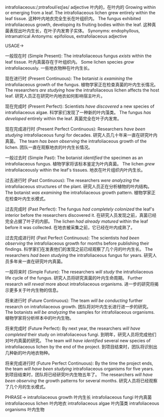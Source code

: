 intrafoliaceous:/ˌɪntrəfoʊliˈeɪʃəs/
adjective
叶内的，在叶内的
Growing within or emerging from a leaf.
The intrafoliaceous lichen grew entirely within the leaf tissue.  这种叶内地衣完全生长在叶组织内。
The fungus exhibited intrafoliaceous growth, developing its fruiting bodies within the leaf.  这种真菌表现出叶内生长，在叶子内发育子实体。
Synonyms:  endophyllous, intramatrical
Antonyms:  epifolious, extrafoliaceous
adjective


USAGE->

一般现在时 (Simple Present):
The intrafoliaceous fungus *exists* within the leaf tissue.  叶内真菌存在于叶组织内。
Some lichen species *grow* intrafoliaceously.  一些地衣物种在叶内生长。

现在进行时 (Present Continuous):
The botanist *is examining* the intrafoliaceous growth of the fungus.  植物学家正在检查真菌的叶内生长情况。
The researchers *are studying* how the intrafoliaceous lichen affects the host leaf. 研究人员正在研究叶内地衣如何影响宿主叶片。


现在完成时 (Present Perfect):
Scientists *have discovered* a new species of intrafoliaceous algae.  科学家们发现了一种新的叶内藻类。
The fungus *has developed* entirely within the leaf.  真菌完全在叶子内发育。

现在完成进行时 (Present Perfect Continuous):
Researchers *have been studying* intrafoliaceous fungi for decades.  研究人员几十年来一直在研究叶内真菌。
The team *has been observing* the intrafoliaceous growth of the lichen.  团队一直在观察地衣的叶内生长情况。


一般过去时 (Simple Past):
The botanist *identified* the specimen as an intrafoliaceous fungus.  植物学家将该标本鉴定为叶内真菌。
The lichen *grew* intrafoliaceously within the leaf's tissues.  地衣在叶片组织内叶内生长。

过去进行时 (Past Continuous):
The researchers *were analyzing* the intrafoliaceous structures of the plant.  研究人员正在分析植物的叶内结构。
The botanist *was examining* the intrafoliaceous growth pattern. 植物学家正在检查叶内生长模式。


过去完成时 (Past Perfect):
The fungus *had completely colonized* the leaf's interior before the researchers discovered it.  在研究人员发现之前，真菌已经完全占据了叶子的内部。
The lichen *had already matured* within the leaf before it was collected.  在地衣被采集之前，它已经在叶内成熟了。


过去完成进行时 (Past Perfect Continuous):
The scientists *had been observing* the intrafoliaceous growth for months before publishing their findings.  科学家们在发表他们的发现之前已经观察了几个月的叶内生长。
The researchers *had been studying* the intrafoliaceous fungus for years.  研究人员多年来一直在研究叶内真菌。


一般将来时 (Simple Future):
The researchers *will study* the intrafoliaceous life cycle of the fungus.  研究人员将研究真菌的叶内生命周期。
Further research *will reveal* more about intrafoliaceous organisms.  进一步的研究将揭示更多关于叶内生物的信息。

将来进行时 (Future Continuous):
The team *will be conducting* further research on intrafoliaceous growth.  团队将对叶内生长进行进一步的研究。
The botanists *will be analyzing* the samples for intrafoliaceous organisms. 植物学家将分析样本中的叶内生物。


将来完成时 (Future Perfect):
By next year, the researchers *will have completed* their study on intrafoliaceous fungi.  到明年，研究人员将完成他们对叶内真菌的研究。
The team *will have identified* several new species of intrafoliaceous lichen by the end of the project.  到项目结束时，团队将识别出几种新的叶内地衣物种。


将来完成进行时 (Future Perfect Continuous):
By the time the project ends, the team *will have been studying* intrafoliaceous organisms for five years.  到项目结束时，团队将已经研究叶内生物五年了。
The researchers *will have been observing* the growth patterns for several months.  研究人员将已经观察了几个月的生长模式。


PHRASE->
intrafoliaceous growth  叶内生长
intrafoliaceous fungi  叶内真菌
intrafoliaceous lichen  叶内地衣
intrafoliaceous algae  叶内藻类
intrafoliaceous organisms 叶内生物
